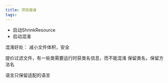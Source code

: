 ```yaml
---
title: 项目瘦身
tags:
---
```


* 启动ShrinkResource
* 启动混淆

混淆好处：
减小文件体积，安全

提价过滤文件，有一些类需要运行时获类名信息，而不能混淆
保留类名，保留方法名


语言只保留适配的语言